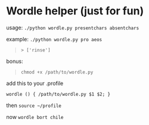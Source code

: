 # Wordle helper (just for fun)

usage: `./python wordle.py presentchars absentchars`

example: `./python wordle.py pro aeos`

> `> ['rinse']`

bonus:
> `chmod +x /path/to/wordle.py`

add this to your .profile

`wordle () { /path/to/wordle.py $1 $2; }`

then `source ~/profile`

now `wordle bort chile`